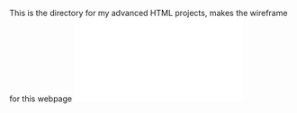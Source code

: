 This is the directory for my advanced HTML projects, makes the wireframe for this webpage
![figure](Homepage.fig)
